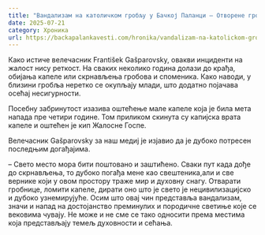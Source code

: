 ```yaml
---
title: "Вандализам на католичком гробљу у Бачкој Паланци – Отворене гробнице"
date: 2025-07-21
category: Хроника
url: https://backapalankavesti.com/hronika/vandalizam-na-katolickom-groblju-u-backoj-palanci-otvorene-grobnice/
---
```


Како истиче велечасник František Gašparovsky, овакви инциденти на жалост нису реткост. На сваких неколико година долази до крађа, обијања капеле или скрнављења гробова и споменика. Како наводи, у близини гробља неретко се окупљају млади, што додатно појачава осећај несигурности.

Посебну забринутост изазива оштећење мале капеле која је била мета напада пре четири године. Том приликом скинута су капијска врата капеле и оштећен је кип Жалосне Госпе.

Велечасник Gašparovsky за наш медиј је изјавио да је дубоко потресен последњим догађајима.

– Свето место мора бити поштовано и заштићено. Сваки пут када дође до скрнављења, то дубоко погађа мене као свештеника,али и све вернике који у овом простору траже мир и духовну снагу. Отварати гробнице, ломити капеле, дирати оно што је свето је нецивилизацијско и дубоко узнемирујуће. Осим што овај чин представља вандализам, значи и напад на достојанство преминулих и породичне светиње које се вековима чувају. Не може и не сме се тако односити према местима која представљају темељ духовности и сећања.
